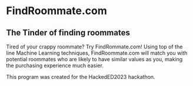 # FindRoommate.com

## The Tinder of finding roommates

Tired of your crappy roommate? Try FindRommate.com! Using top of the line Machine Learning techniques, FindRoommate.com will match you with potential roommates who are likely to have similar values as you, making the purchasing experience much easier.

This program was created for the HackedED2023 hackathon.
